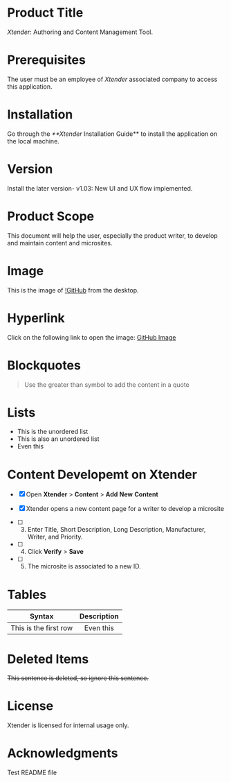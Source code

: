 # Product Title
_Xtender_: Authoring and Content Management Tool.
# Prerequisites
The user must be an employee of _Xtender_ associated company to access this application.
# Installation
Go through the _**Xtender_ Installation Guide** to install the application on the local machine.
# Version
Install the later version- v1.03: New UI and UX flow implemented.
# Product Scope
This document will help the user, especially the product writer, to develop and maintain content and microsites.

# Image

This is the image of [!GitHub](![github-mark](C:\Users\155529\Desktop\github-mark.png)) from the desktop.

# Hyperlink

Click on the following link to open the image: [GitHub Image](https://github.com/Nihar09/github-slideshow/pulls)

# Blockquotes

> Use the greater than symbol to add the content in a quote



# Lists

* This is the unordered list
* This is also an unordered list
* Even this

# Content Developemt on Xtender
- [x] Open **Xtender** > **Content** > **Add** **New** **Content**

- [x] Xtender opens a new content page for a writer to develop a microsite
- [ ] 3) Enter Title, Short Description, Long Description, Manufacturer, Writer, and Priority.
- [ ] 4) Click **Verify** > **Save** 
- [ ] 5) The microsite is associated to a new ID.

# Tables

|        Syntax         | Description |
| :-------------------: | :---------: |
| This is the first row |  Even this  |



# Deleted Items

<del> This sentence is deleted, so ignore this sentence. </del>

# License
Xtender is licensed for internal usage only.
# Acknowledgments
Test README file
